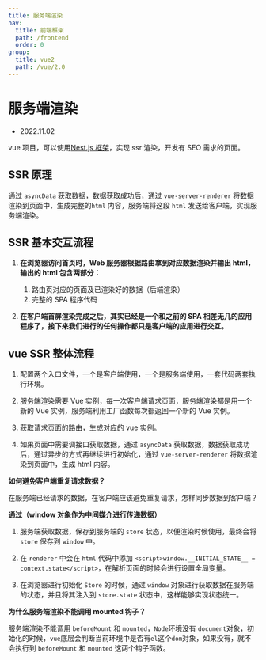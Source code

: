 ```yaml
---
title: 服务端渲染
nav:
  title: 前端框架
  path: /frontend
  order: 0
group:
  title: vue2
  path: /vue/2.0
---
```


# 服务端渲染

- 2022.11.02

vue 项目，可以使用[Nest.js 框架](https://nestjs.bootcss.com/)，实现 ssr 渲染，开发有 SEO 需求的页面。

## SSR 原理

通过 `asyncData` 获取数据，数据获取成功后，通过 `vue-server-renderer` 将数据渲染到页面中，生成完整的`html` 内容，服务端将这段 `html` 发送给客户端，实现服务端渲染。

## SSR 基本交互流程

1. **在浏览器访问首页时，Web 服务器根据路由拿到对应数据渲染并输出 html，输出的 html 包含两部分：**

   1. 路由页对应的页面及已渲染好的数据（后端渲染）
   2. 完整的 SPA 程序代码

2. **在客户端首屏渲染完成之后，其实已经是一个和之前的 SPA 相差无几的应用程序了，接下来我们进行的任何操作都只是客户端的应用进行交互。**

## vue SSR 整体流程

1. 配置两个入口文件，一个是客户端使用，一个是服务端使用，一套代码两套执行环境。

2. 服务端渲染需要 Vue 实例，每一次客户端请求页面，服务端渲染都是用一个新的 Vue 实例，服务端利用工厂函数每次都返回一个新的 Vue 实例。

3. 获取请求页面的路由，生成对应的 vue 实例。

4. 如果页面中需要调接口获取数据，通过 `asyncData` 获取数据，数据获取成功后，通过异步的方式再继续进行初始化，通过 `vue-server-renderer` 将数据渲染到页面中，生成 html 内容。

**如何避免客户端重复请求数据？**

在服务端已经请求的数据，在客户端应该避免重复请求，怎样同步数据到客户端？

**通过（window 对象作为中间媒介进行传递数据）**

1. 服务端获取数据，保存到服务端的 `store` 状态，以便渲染时候使用，最终会将 `store` 保存到 `window` 中。

2. 在 `renderer` 中会在 `html` 代码中添加 `<script>window.__INITIAL_STATE__ = context.state</script>`，在解析页面的时候会进行设置全局变量。

3. 在浏览器进行初始化 `Store` 的时候，通过 `window` 对象进行获取数据在服务端的状态，并且将其注入到 `store.state` 状态中，这样能够实现状态统一。

**为什么服务端渲染不能调用 mounted 钩子？**

服务端渲染不能调用 `beforeMount` 和 `mounted`，`Node`环境没有 `document`对象，初始化的时候，`vue`底层会判断当前环境中是否有`el`这个`dom`对象，如果没有，就不会执行到 `beforeMount` 和 `mounted` 这两个钩子函数。
